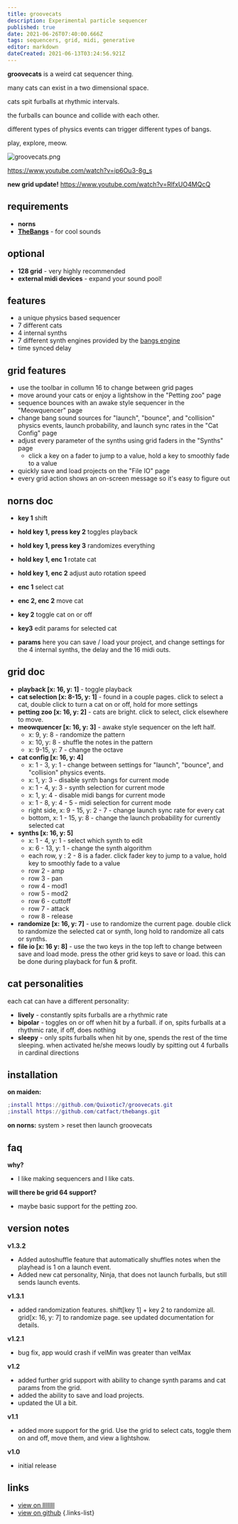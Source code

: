 ```yaml
---
title: groovecats
description: Experimental particle sequencer
published: true
date: 2021-06-26T07:40:00.666Z
tags: sequencers, grid, midi, generative
editor: markdown
dateCreated: 2021-06-13T03:24:56.921Z
---
```


**groovecats** is a weird cat sequencer thing. 

many cats can exist in a two dimensional space.

cats spit furballs at rhythmic intervals.

the furballs can bounce and collide with each other. 

different types of physics events can trigger different types of bangs. 

play, explore, meow.

![groovecats.png](https://norns.community/community/quixotic7/groovecats.png)

https://www.youtube.com/watch?v=ip6Ou3-8g_s

**new grid update!**
https://www.youtube.com/watch?v=RlfxUO4MQcQ

## requirements

* **norns**
* [**TheBangs**](https://llllllll.co/t/38865/) - for cool sounds

## optional

* **128 grid** - very highly recommended
* **external midi devices** - expand your sound pool!

## features
* a unique physics based sequencer
* 7 different cats
* 4 internal synths
* 7 different synth engines provided by the [bangs engine](https://llllllll.co/t/38865)
* time synced delay

## grid features
* use the toolbar in collumn 16 to change between grid pages
* move around your cats or enjoy a lightshow in the "Petting zoo" page
* sequence bounces with an awake style sequencer in the "Meowquencer" page
* change bang sound sources for "launch", "bounce", and "collision" physics events, launch probability, and launch sync rates in the "Cat Config" page
* adjust every parameter of the synths using grid faders in the "Synths" page
	* click a key on a fader to jump to a value, hold a key to smoothly fade to a value
* quickly save and load projects on the "File IO" page
* every grid action shows an on-screen message so it's easy to figure out

## norns doc

* **key 1** shift

* **hold key 1, press key 2** toggles playback
* **hold key 1, press key 3** randomizes everything

* **hold key 1, enc 1** rotate cat
* **hold key 1, enc 2** adjust auto rotation speed

* **enc 1** select cat

* **enc 2, enc 2** move cat

* **key 2** toggle cat on or off

* **key3** edit params for selected cat

* **params** here you can save / load your project, and change settings for the 4 internal synths, the delay and the 16 midi outs. 

## grid doc

* **playback [x: 16, y: 1]** - toggle playback
* **cat selection [x: 8-15, y: 1]** - found in a couple pages. click to select a cat, double click to turn a cat on or off, hold for more settings
* **petting zoo [x: 16, y: 2]** - cats are bright. click to select, click elsewhere to move. 
* **meowquencer [x: 16, y: 3]** - awake style sequencer on the left half.
	* x: 9, y: 8 - randomize the pattern
	* x: 10, y: 8 - shuffle the notes in the pattern
	* x: 9-15, y: 7 - change the octave
* **cat config [x: 16, y: 4]** 
	* x: 1 - 3, y: 1 - change between settings for "launch", "bounce", and "collision" physics events. 
	* x: 1, y: 3 - disable synth bangs for current mode
	* x: 1 - 4, y: 3 - synth selection for current mode
  * x: 1, y: 4 - disable midi bangs for current mode
  * x: 1 - 8, y: 4 - 5 - midi selection for current mode
  * right side, x: 9 - 15, y: 2 - 7 - change launch sync rate for every cat
  * bottom, x: 1 - 15, y: 8 - change the launch probability for currently selected cat
* **synths [x: 16, y: 5]**
	* x: 1 - 4, y: 1 - select which synth to edit
	* x: 6 - 13, y: 1 - change the synth algorithm
  * each row, y : 2 - 8 is a fader. click fader key to jump to a value, hold key to smoothly fade to a value
  * row 2 - amp
  * row 3 - pan
  * row 4 - mod1
  * row 5 - mod2
  * row 6 - cuttoff
  * row 7 - attack
  * row 8 - release
* **randomize [x: 16, y: 7]** - use to randomize the current page. double click to randomize the selected cat or synth, long hold to randomize all cats or synths. 
* **file io [x: 16 y: 8]** - use the two keys in the top left to change between save and load mode. press the other grid keys to save or load. this can be done during playback for fun & profit.

## cat personalities
each cat can have a different personality:
* **lively** - constantly spits furballs are a rhythmic rate
* **bipolar** - toggles on or off when hit by a furball. if on, spits furballs at a rhythmic rate, if off, does nothing
* **sleepy** - only spits furballs when hit by one, spends the rest of the time sleeping. when activated he/she meows loudly by spitting out 4 furballs in cardinal directions

## installation

**on maiden:**

```lua
;install https://github.com/Quixotic7/groovecats.git
;install https://github.com/catfact/thebangs.git
```

**on norns:**
system > reset then launch groovecats

## faq
**why?**
- I like making sequencers and I like cats.

**will there be grid 64 support?**
- maybe basic support for the petting zoo. 

## version notes
**v1.3.2**
- Added autoshuffle feature that automatically shuffles notes when the playhead is 1 on a launch event. 
- Added new cat personality, Ninja, that does not launch furballs, but still sends launch events.

**v1.3.1**
- added randomization features. shift[key 1] + key 2 to randomize all. grid[x: 16, y: 7] to randomize page. see updated documentation for details. 

**v1.2.1**
- bug fix, app would crash if velMin was greater than velMax

**v1.2**
- added further grid support with ability to change synth params and cat params from the grid. 
- added the ability to save and load projects.
- updated the UI a bit.

**v1.1** 
- added more support for the grid. Use the grid to select cats, toggle them on and off, move them, and view a lightshow.

**v1.0**
- initial release

## links
- [view on llllllll](https://llllllll.co/t/groovecats/)
- [view on github](https://github.com/Quixotic7/groovecats)
{.links-list}